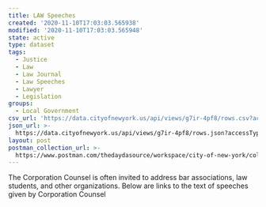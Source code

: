 ```yaml
---
title: LAW Speeches
created: '2020-11-10T17:03:03.565938'
modified: '2020-11-10T17:03:03.565948'
state: active
type: dataset
tags:
  - Justice
  - Law
  - Law Journal
  - Law Speeches
  - Lawyer
  - Legislation
groups:
  - Local Government
csv_url: 'https://data.cityofnewyork.us/api/views/g7ir-4pf8/rows.csv?accessType=DOWNLOAD'
json_url: >-
  https://data.cityofnewyork.us/api/views/g7ir-4pf8/rows.json?accessType=DOWNLOAD
layout: post
postman_collection_url: >-
  https://www.postman.com/thedaydasource/workspace/city-of-new-york/collection/15909983-5a4053ce-0ff4-48eb-8af3-0e9c701b3429
---
```

The Corporation Counsel is often invited to address bar associations, law students, and other organizations. Below are links to the text of speeches given by Corporation Counsel
